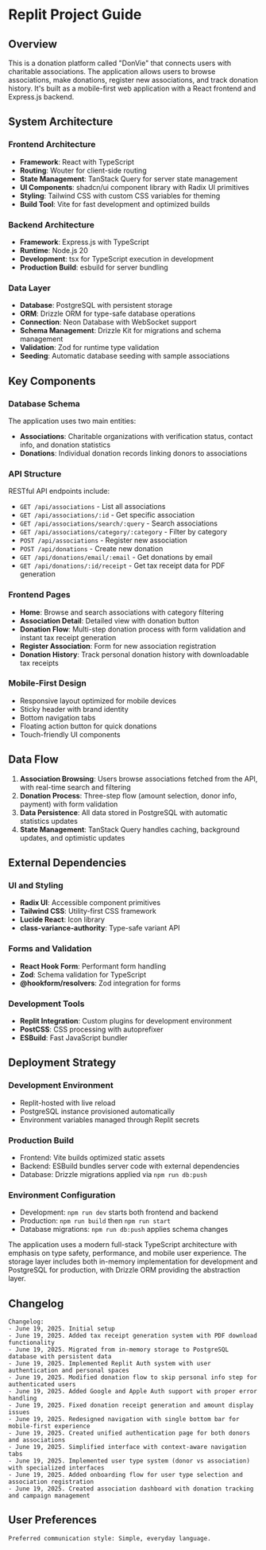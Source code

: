 # Replit Project Guide

## Overview

This is a donation platform called "DonVie" that connects users with charitable associations. The application allows users to browse associations, make donations, register new associations, and track donation history. It's built as a mobile-first web application with a React frontend and Express.js backend.

## System Architecture

### Frontend Architecture
- **Framework**: React with TypeScript
- **Routing**: Wouter for client-side routing
- **State Management**: TanStack Query for server state management
- **UI Components**: shadcn/ui component library with Radix UI primitives
- **Styling**: Tailwind CSS with custom CSS variables for theming
- **Build Tool**: Vite for fast development and optimized builds

### Backend Architecture
- **Framework**: Express.js with TypeScript
- **Runtime**: Node.js 20
- **Development**: tsx for TypeScript execution in development
- **Production Build**: esbuild for server bundling

### Data Layer
- **Database**: PostgreSQL with persistent storage
- **ORM**: Drizzle ORM for type-safe database operations
- **Connection**: Neon Database with WebSocket support
- **Schema Management**: Drizzle Kit for migrations and schema management
- **Validation**: Zod for runtime type validation
- **Seeding**: Automatic database seeding with sample associations

## Key Components

### Database Schema
The application uses two main entities:
- **Associations**: Charitable organizations with verification status, contact info, and donation statistics
- **Donations**: Individual donation records linking donors to associations

### API Structure
RESTful API endpoints include:
- `GET /api/associations` - List all associations
- `GET /api/associations/:id` - Get specific association
- `GET /api/associations/search/:query` - Search associations
- `GET /api/associations/category/:category` - Filter by category
- `POST /api/associations` - Register new association
- `POST /api/donations` - Create new donation
- `GET /api/donations/email/:email` - Get donations by email
- `GET /api/donations/:id/receipt` - Get tax receipt data for PDF generation

### Frontend Pages
- **Home**: Browse and search associations with category filtering
- **Association Detail**: Detailed view with donation button
- **Donation Flow**: Multi-step donation process with form validation and instant tax receipt generation
- **Register Association**: Form for new association registration
- **Donation History**: Track personal donation history with downloadable tax receipts

### Mobile-First Design
- Responsive layout optimized for mobile devices
- Sticky header with brand identity
- Bottom navigation tabs
- Floating action button for quick donations
- Touch-friendly UI components

## Data Flow

1. **Association Browsing**: Users browse associations fetched from the API, with real-time search and filtering
2. **Donation Process**: Three-step flow (amount selection, donor info, payment) with form validation
3. **Data Persistence**: All data stored in PostgreSQL with automatic statistics updates
4. **State Management**: TanStack Query handles caching, background updates, and optimistic updates

## External Dependencies

### UI and Styling
- **Radix UI**: Accessible component primitives
- **Tailwind CSS**: Utility-first CSS framework
- **Lucide React**: Icon library
- **class-variance-authority**: Type-safe variant API

### Forms and Validation
- **React Hook Form**: Performant form handling
- **Zod**: Schema validation for TypeScript
- **@hookform/resolvers**: Zod integration for forms

### Development Tools
- **Replit Integration**: Custom plugins for development environment
- **PostCSS**: CSS processing with autoprefixer
- **ESBuild**: Fast JavaScript bundler

## Deployment Strategy

### Development Environment
- Replit-hosted with live reload
- PostgreSQL instance provisioned automatically
- Environment variables managed through Replit secrets

### Production Build
- Frontend: Vite builds optimized static assets
- Backend: ESBuild bundles server code with external dependencies
- Database: Drizzle migrations applied via `npm run db:push`

### Environment Configuration
- Development: `npm run dev` starts both frontend and backend
- Production: `npm run build` then `npm run start`
- Database migrations: `npm run db:push` applies schema changes

The application uses a modern full-stack TypeScript architecture with emphasis on type safety, performance, and mobile user experience. The storage layer includes both in-memory implementation for development and PostgreSQL for production, with Drizzle ORM providing the abstraction layer.

## Changelog

```
Changelog:
- June 19, 2025. Initial setup
- June 19, 2025. Added tax receipt generation system with PDF download functionality
- June 19, 2025. Migrated from in-memory storage to PostgreSQL database with persistent data
- June 19, 2025. Implemented Replit Auth system with user authentication and personal spaces
- June 19, 2025. Modified donation flow to skip personal info step for authenticated users
- June 19, 2025. Added Google and Apple Auth support with proper error handling
- June 19, 2025. Fixed donation receipt generation and amount display issues
- June 19, 2025. Redesigned navigation with single bottom bar for mobile-first experience
- June 19, 2025. Created unified authentication page for both donors and associations
- June 19, 2025. Simplified interface with context-aware navigation tabs
- June 19, 2025. Implemented user type system (donor vs association) with specialized interfaces
- June 19, 2025. Added onboarding flow for user type selection and association registration
- June 19, 2025. Created association dashboard with donation tracking and campaign management
```

## User Preferences

```
Preferred communication style: Simple, everyday language.
```